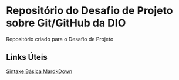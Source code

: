 # Repositório do Desafio de Projeto sobre Git/GitHub da DIO
Repositório criado para o Desafio de Projeto

## Links Úteis
 [Sintaxe Básica MardkDown](https://www.markdownguide.org/basic-syntax/)
